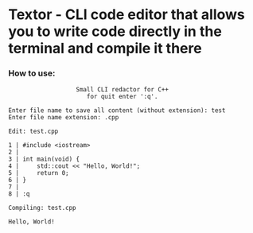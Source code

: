 # Textor - CLI code editor that allows you to write code directly in the terminal and compile it there

### How to use:
```
                   Small CLI redactor for C++
                      for quit enter ':q'.   

Enter file name to save all content (without extension): test
Enter file name extension: .cpp
```


```
Edit: test.cpp

1 | #include <iostream>
2 | 
3 | int main(void) {
4 |     std::cout << "Hello, World!";
5 |     return 0;
6 | }
7 | 
8 | :q
```

```
Compiling: test.cpp

Hello, World!
```
